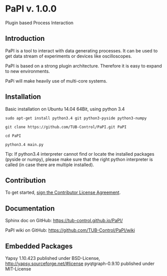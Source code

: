 PaPI v. 1.0.0
==================

Plugin based Process Interaction

Introduction
------
PaPI is a tool to interact with data generating processes. It can be used to get data stream of experiments or devices
like oscilloscopes.

PaPI is based on a strong plugin architecture. Therefore it is easy to expand to new environments.

PaPi will make heavily use of multi-core systems.

Installation
------
Basic installation on Ubuntu 14.04 64Bit, using python 3.4

`sudo apt-get install python3.4 git python3-pyside python3-numpy`

`git clone https://github.com/TUB-Control/PaPI.git PaPI`

`cd PaPI`

`python3.4 main.py`

Tip:
If python3.4 interpreter cannot find or locate the installed packages (pyside or numpy), please make sure that the right
python interpreter is called (in case there are multiple installed).

Contribution
------

To get started, <a href="https://www.clahub.com/agreements/TUB-Control/PaPI">sign the Contributor License Agreement</a>.

Documentation
------

Sphinx doc on GitHub: https://tub-control.github.io/PaPI/

PaPI wiki on GitHub: https://github.com/TUB-Control/PaPI/wiki

Embedded Packages
------

Yapsy 1.10.423 published under BSD-License, http://yapsy.sourceforge.net/#license
pyqtgraph-0.9.10 published under MIT-License
